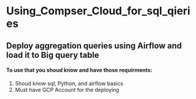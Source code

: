 # Using_Compser_Cloud_for_sql_qieries
## Deploy aggregation queries using Airflow and load it to Big query table
#### To use that you shoud know and have those requirments:
1. Shoud know sql, Python, and airflow basics 
2. Must have GCP Account for the deploying 

